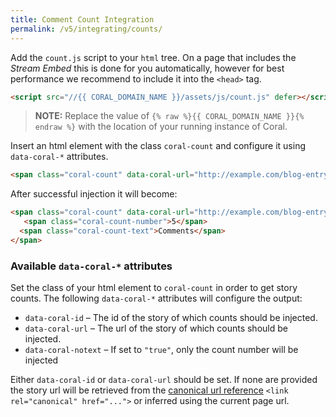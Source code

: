 ```yaml
---
title: Comment Count Integration
permalink: /v5/integrating/counts/
---
```


Add the `count.js` script to your `html` tree. On a page that includes the _Stream Embed_ this is done for you automatically, however for best performance we recommend to include it into the `<head>` tag.

```html
<script src="//{{ CORAL_DOMAIN_NAME }}/assets/js/count.js" defer></script>
```

> **NOTE:** Replace the value of `{% raw %}{{ CORAL_DOMAIN_NAME }}{% endraw %}` with the location of your running instance of Coral.

Insert an html element with the class `coral-count` and configure it using `data-coral-*` attributes. 

```html
<span class="coral-count" data-coral-url="http://example.com/blog-entry-1/"></span>
```

After successful injection it will become:

```html
<span class="coral-count" data-coral-url="http://example.com/blog-entry-1/">
   <span class="coral-count-number">5</span>
  <span class="coral-count-text">Comments</span>
</span>
```

### Available `data-coral-*` attributes

Set the class of your html element to `coral-count` in order to get story counts. The following `data-coral-*` attributes will configure the output:

- `data-coral-id` – The id of the story of which counts should be injected.
- `data-coral-url` – The url of the story of which counts should be injected.
- `data-coral-notext` – If set to `"true"`, only the count number will be injected

Either `data-coral-id` or `data-coral-url` should be set. If none are provided the story url
will be retrieved from the [canonical url reference](https://developer.mozilla.org/en-US/docs/Web/HTTP/Basics_of_HTTP/Choosing_between_www_and_non-www_URLs#Using_%3Clink_relcanonical%3E) `<link rel="canonical" href="...">` or inferred using the current page url.
